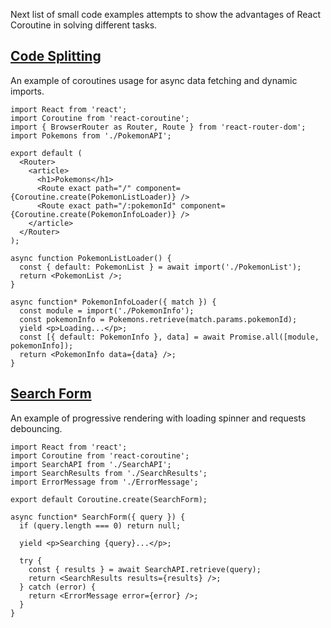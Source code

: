 Next list of small code examples attempts to show the advantages of React Coroutine in solving different tasks.

## [Code Splitting](https://github.com/alexeyraspopov/react-coroutine/blob/master/examples/code-splitting)

An example of coroutines usage for async data fetching and dynamic imports.

    import React from 'react';
    import Coroutine from 'react-coroutine';
    import { BrowserRouter as Router, Route } from 'react-router-dom';
    import Pokemons from './PokemonAPI';

    export default (
      <Router>
        <article>
          <h1>Pokemons</h1>
          <Route exact path="/" component={Coroutine.create(PokemonListLoader)} />
          <Route exact path="/:pokemonId" component={Coroutine.create(PokemonInfoLoader)} />
        </article>
      </Router>
    );

    async function PokemonListLoader() {
      const { default: PokemonList } = await import('./PokemonList');
      return <PokemonList />;
    }

    async function* PokemonInfoLoader({ match }) {
      const module = import('./PokemonInfo');
      const pokemonInfo = Pokemons.retrieve(match.params.pokemonId);
      yield <p>Loading...</p>;
      const [{ default: PokemonInfo }, data] = await Promise.all([module, pokemonInfo]);
      return <PokemonInfo data={data} />;
    }

## [Search Form](https://github.com/alexeyraspopov/react-coroutine/blob/master/examples/search-form)

An example of progressive rendering with loading spinner and requests debouncing.

    import React from 'react';
    import Coroutine from 'react-coroutine';
    import SearchAPI from './SearchAPI';
    import SearchResults from './SearchResults';
    import ErrorMessage from './ErrorMessage';

    export default Coroutine.create(SearchForm);

    async function* SearchForm({ query }) {
      if (query.length === 0) return null;

      yield <p>Searching {query}...</p>;

      try {
        const { results } = await SearchAPI.retrieve(query);
        return <SearchResults results={results} />;
      } catch (error) {
        return <ErrorMessage error={error} />;
      }
    }
